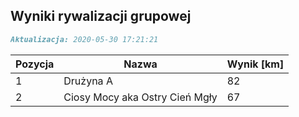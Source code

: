 ## Wyniki rywalizacji grupowej

```markdown
Aktualizacja: 2020-05-30 17:21:21
```

Pozycja | Nazwa | Wynik [km] |
------------ | -------------  | -------------
 1 |Drużyna A | 82 
 2 |Ciosy Mocy aka Ostry Cień Mgły | 67